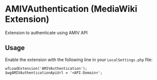 # AMIVAuthentication (MediaWiki Extension)

Extension to authenticate using AMIV API

## Usage

Enable the extension with the following line in your <code>LocalSettings.php</code> file:

    wfLoadExtension('AMIVAuthentication');
    $wgAMIVAuthenticationApiUrl = '<API-Domain>';
